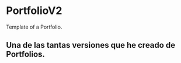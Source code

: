 # PortfolioV2
Template of a Portfolio.

## Una de las tantas versiones que he creado de Portfolios.
